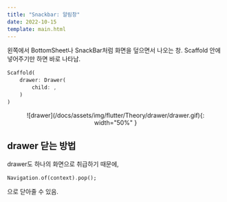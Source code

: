 ```yaml
---
title: "Snackbar: 알림창"
date: 2022-10-15
template: main.html
---
```


왼쪽에서 BottomSheet나 SnackBar처럼 화면을 덮으면서 나오는 창. Scaffold 안에 넣어주기만 하면 바로 나타남.
```dart
Scaffold(
    drawer: Drawer(
        child: ,
    )
)
```
<center>
![drawer](/docs/assets/img/flutter/Theory/drawer/drawer.gif){: width="50%" }
</center>

## drawer 닫는 방법
drawer도 하나의 화면으로 취급하기 때문에, 
```dart
Navigation.of(context).pop();
```
으로 닫아줄 수 있음.
